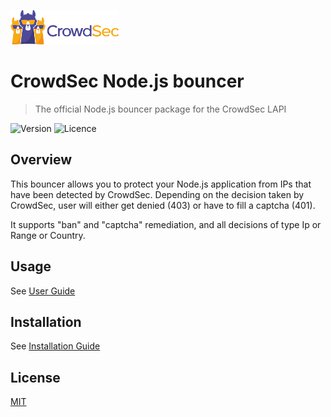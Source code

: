 ![CrowdSec Logo](https://raw.githubusercontent.com/crowdsecurity/nodejs-cs-bouncer/main/docs/images/logo_crowdsec.png)

# CrowdSec Node.js bouncer

> The official Node.js bouncer package for the CrowdSec LAPI

![Version](https://img.shields.io/github/v/release/crowdsecurity/nodejs-cs-bouncer?include_prereleases)
![Licence](https://img.shields.io/github/license/crowdsecurity/nodejs-cs-bouncer)

## Overview

This bouncer allows you to protect your Node.js application from IPs that have been detected by CrowdSec. Depending on
the decision taken by CrowdSec, user will either get denied (403) or have to fill a captcha (401).

It supports "ban" and "captcha" remediation, and all decisions of type Ip or Range or Country.

## Usage

See [User Guide](https://github.com/crowdsecurity/nodejs-cs-bouncer/blob/main/docs/USER_GUIDE.md)

## Installation

See [Installation Guide](https://github.com/crowdsecurity/nodejs-cs-bouncer/blob/main/docs/INSTALLATION_GUIDE.md)

## License

[MIT](https://github.com/crowdsecurity/nodejs-cs-bouncer/blob/main/LICENSE)
